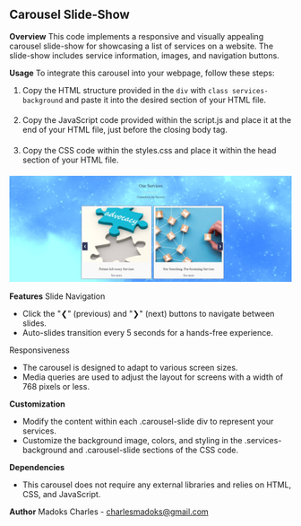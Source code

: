 <h2>Carousel Slide-Show</h2>

**Overview**
This code implements a responsive and visually appealing carousel slide-show for showcasing a list of services on a website. The slide-show includes service information, images, and navigation buttons.

**Usage**
To integrate this carousel into your webpage, follow these steps:

1. Copy the HTML structure provided in the `div` with `class services-background` and paste it into the desired section of your HTML file.

#### <div class="services-background">
####  <!-- ... (rest of the HTML code) ... -->
#### </div>

2. Copy the JavaScript code provided within the script.js and place it at the end of your HTML file, just before the closing body tag.

#### <script>
###  // ... (JavaScript code) ...
#### </script>

3. Copy the CSS code within the styles.css and place it within the head section of your HTML file.

#### <style>
####  /* ... (CSS code) ... */
#### </style>

![Screenshot](/img/screenshot.jpeg?raw=true "Carousel Screenshot")

**Features**
Slide Navigation
- Click the "❮" (previous) and "❯" (next) buttons to navigate between slides.
- Auto-slides transition every 5 seconds for a hands-free experience.

Responsiveness
- The carousel is designed to adapt to various screen sizes.
- Media queries are used to adjust the layout for screens with a width of 768 pixels or less.

**Customization**
- Modify the content within each .carousel-slide div to represent your services.
- Customize the background image, colors, and styling in the .services-background and .carousel-slide sections of the CSS code.

**Dependencies**
- This carousel does not require any external libraries and relies on HTML, CSS, and JavaScript.

**Author**
Madoks Charles - charlesmadoks@gmail.com

